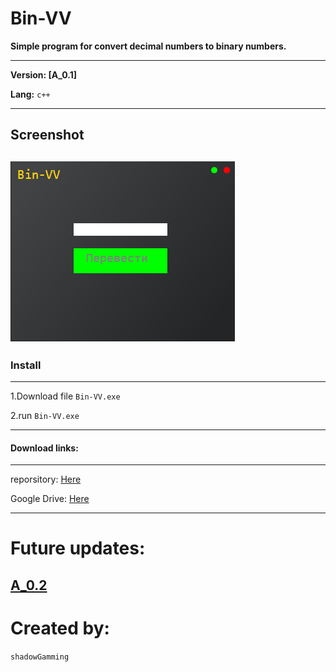 # Bin-VV
   __Simple program for convert decimal numbers to binary numbers.__ <br>

   ---

__Version: [A_0.1]__

__Lang:__ ```c++```

  ---
## Screenshot

![Screen](/img/prg.png)
---

### Install

---

 1.Download file ```Bin-VV.exe```

 2.run ```Bin-VV.exe```
 
 ---
 
#### Download links:

---

 reporsitory: [Here](https://github.com/shadowGamming/Bin-VV/blob/master/program/BINV.exe)

 Google Drive: [Here](https://drive.google.com/file/d/1TYlNtbjumy1Y1m0HNZt58FN3pRiNuAni/view?usp=sharing)
 
 ---

# Future updates:
   [A_0.2](Updates/A_0.2.md)
   ---
 
# Created by:
```shadowGamming```
